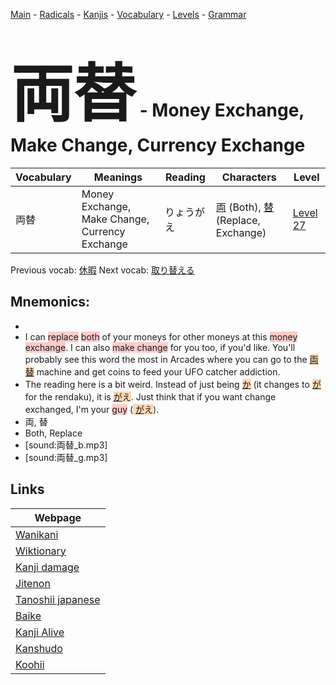 <style> bigfont {font-size: 100px}</style>
[Main](../README.md) -
[Radicals](../radicals.md) -
[Kanjis](../kanjis.md) -
[Vocabulary](../vocabulary.md) -
[Levels](../levels.md) -
[Grammar](../grammar.md)
# <bigfont> 両替</bigfont> - Money Exchange, Make Change, Currency Exchange 

| Vocabulary | Meanings | Reading | Characters | Level |
| --- | --- | --- | --- | --- |
| 両替 | Money Exchange, Make Change, Currency Exchange | りょうがえ |  [両](../kanjis/両.md) (Both), [替](../kanjis/替.md) (Replace, Exchange) | [Level 27](../levels/wk_level27.md) |

Previous vocab: [休暇](休暇.md) Next vocab: [取り替える](取り替える.md) 

## Mnemonics:

* 
* I can <span style="background-color:#ffcccb"> replace</span> <span style="background-color:#ffcccb"> both</span> of your moneys for other moneys at this <span style="background-color:#ffcccb"> money exchange</span>. I can also <span style="background-color:#ffcccb"> make change</span> for you too, if you'd like. You'll probably see this word the most in Arcades where you can go to the <span style="background-color:#fed8b1"> [両替](https://jisho.org/search/両替)</span> machine and get coins to feed your UFO catcher addiction.
* The reading here is a bit weird. Instead of just being <span style="background-color:#fed8b1"> [か](https://jisho.org/search/か)</span> (it changes to <span style="background-color:#fed8b1"> [が](https://jisho.org/search/が)</span> for the rendaku), it is <span style="background-color:#fed8b1"> [が](https://jisho.org/search/が)え</span>. Just think that if you want change exchanged, I'm your <span style="background-color:#ffcccb"> guy</span> (<span style="background-color:#fed8b1"> [が](https://jisho.org/search/が)え</span>).
* 両, 替
* Both, Replace
* [sound:両替_b.mp3]
* [sound:両替_g.mp3]


## Links 

| Webpage |
| --- |
| [Wanikani          ](https://www.wanikani.com/kanji/両替) |
| [Wiktionary        ](https://en.wiktionary.org/wiki/両替) |
| [Kanji damage      ](http://www.kanjidamage.com/kanji/search?utf8=✓&q=両替) |
| [Jitenon           ](https://jitenon.com/kanji/両替) |
| [Tanoshii japanese ](https://www.tanoshiijapanese.com/dictionary/kanji.cfm?k=両替) |
| [Baike             ](https://baike.baidu.com/item/両替) |
| [Kanji Alive       ](https://app.kanjialive.com/両替) |
| [Kanshudo          ](https://www.kanshudo.com/searchmn?q=両替) |
| [Koohii            ](https://kanji.koohii.com/study/kanji/両替) |
